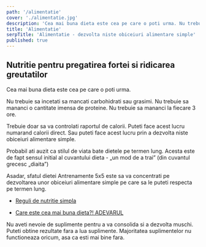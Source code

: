 ```yaml
---
path: '/alimentatie'
cover: './alimentatie.jpg'
description: 'Cea mai buna dieta este cea pe care o poti urma. Nu trebuie sa incetati sa mancati carbohidrati sau grasimi.Trebuie sa va controlati raportul de calorii. Aflati cum '
title: 'Alimentatie'
serpTitle: 'Alimentatie - dezvolta niste obiceiuri alimentare simple'
published: true
---
```


## Nutritie pentru pregatirea fortei si ridicarea greutatilor

Cea mai buna dieta este cea pe care o poti urma.

Nu trebuie sa incetati sa mancati carbohidrati sau grasimi. Nu trebuie sa mananci o cantitate imensa de proteine. Nu trebuie sa mananci la fiecare 3 ore.

Trebuie doar sa va controlati raportul de calorii. Puteti face acest lucru numarand calorii direct. Sau puteti face acest lucru prin a dezvolta niste obiceiuri alimentare simple.

Probabil ati auzit ca stilul de viata bate dietele pe termen lung. Acesta este de fapt sensul initial al cuvantului dieta - „un mod de a trai” (din cuvantul grecesc „diaita”)

Asadar, sfatul dietei Antrenamente 5x5 este sa va concentrati pe dezvoltarea unor obiceiuri alimentare simple pe care sa le puteti respecta pe termen lung.

- [Reguli de nutritie simpla](/alimentatie/dieta-reguli-de-baza/)
  <!-- - [Postul intermitent](/alimentatie/intermittent-fasting) -->

- [Care este cea mai buna dieta?! ADEVARUL](/alimentatie/Care-dieta-este-cea-mai-buna/)
  <!-- - [Care este cea mai buna dieta?! ADEVARUL](/alimentatie/Care-dietă-este-cea-mai-buna/) -->

Nu aveti nevoie de suplimente pentru a va consolida si a dezvolta muschi. Puteti obtine rezultate fara a lua suplimente. Majoritatea suplimentelor nu functioneaza oricum, asa ca esti mai bine fara.

<!--
- [Doar suplimentele de care aveti nevoie](https://supplements/)

Daca sunteti un tanar, slab, ectomorf, pui masa musculara foarte greu, care se lupta sa creasca in greutate, caloriile lichide va pot ajuta sa obtineti rezultatele pe care vi le doriti.

- [GOMAD pentru baieti tineri, slabi](./) -->
